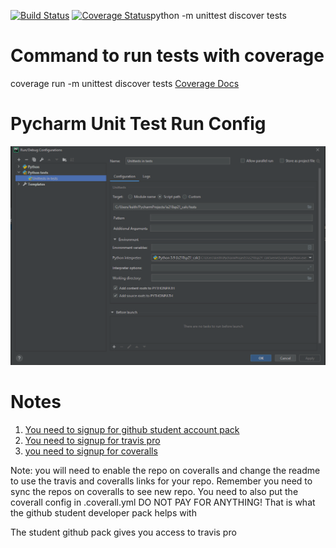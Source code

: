 [![Build Status](https://travis-ci.com/kaw393939/IS218SP21_CALC.svg?branch=master)](https://travis-ci.com/kaw393939/IS218SP21_CALC)
[![Coverage Status](https://coveralls.io/repos/github/kaw393939/is218sp21_calc/badge.svg?branch=master)](https://coveralls.io/github/kaw393939/is218sp21_calc?branch=master)python -m unittest discover tests

# Command to run tests with coverage
coverage run -m unittest discover tests
[Coverage Docs](https://coverage.readthedocs.io/en/latest/)

# Pycharm Unit Test Run Config

![Pycharm Run Configuration](pycharmTestConfig.PNG)

# Notes

1.  [You need to signup for github student account pack](https://education.github.com/pack)
2.  [You need to signup for travis pro](https://travis-ci.com/)
3.  [you need to signup for coveralls](https://coveralls.io/)

Note: you will need to enable the repo on coveralls and change the readme to use the travis and coveralls links for your repo.  Remember you need to sync the repos on coveralls to see new repo.  You need to also put the coverall config in .coverall.yml
DO NOT PAY FOR ANYTHING!  That is what the github student developer pack helps with 

The student github pack gives you access to travis pro 